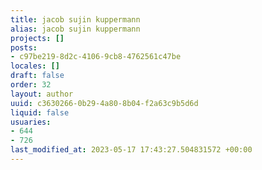 ```yaml
---
title: jacob sujin kuppermann
alias: jacob sujin kuppermann
projects: []
posts:
- c97be219-8d2c-4106-9cb8-4762561c47be
locales: []
draft: false
order: 32
layout: author
uuid: c3630266-0b29-4a80-8b04-f2a63c9b5d6d
liquid: false
usuaries:
- 644
- 726
last_modified_at: 2023-05-17 17:43:27.504831572 +00:00
---
```


<p style="text-align:start"></p>
